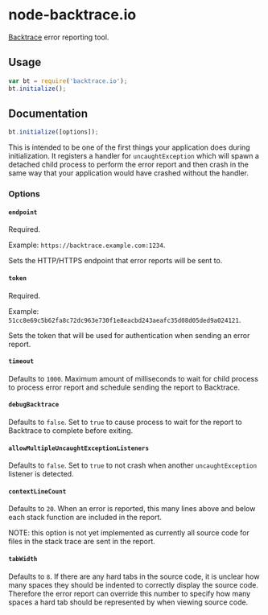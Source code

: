 # node-backtrace.io

[Backtrace](http://backtrace.io/) error reporting tool.

## Usage

```js
var bt = require('backtrace.io');
bt.initialize();
```

## Documentation

```js
bt.initialize([options]);
```

This is intended to be one of the first things your application does during
initialization. It registers a handler for `uncaughtException` which will
spawn a detached child process to perform the error report and then crash
in the same way that your application would have crashed without the handler.

### Options

#### `endpoint`

Required.

Example: `https://backtrace.example.com:1234`.

Sets the HTTP/HTTPS endpoint that error reports will be sent to.

#### `token`

Required.

Example: `51cc8e69c5b62fa8c72dc963e730f1e8eacbd243aeafc35d08d05ded9a024121`.

Sets the token that will be used for authentication when sending an error
report.

#### `timeout`

Defaults to `1000`. Maximum amount of milliseconds to wait for child process
to process error report and schedule sending the report to Backtrace.

#### `debugBacktrace`

Defaults to `false`. Set to `true` to cause process to wait for the report to
Backtrace to complete before exiting.

#### `allowMultipleUncaughtExceptionListeners`

Defaults to `false`. Set to `true` to not crash when another `uncaughtException`
listener is detected.

#### `contextLineCount`

Defaults to `20`. When an error is reported, this many lines above and below
each stack function are included in the report.

NOTE: this option is not yet implemented as currently all source code for files
in the stack trace are sent in the report.

#### `tabWidth`

Defaults to `8`. If there are any hard tabs in the source code, it is unclear
how many spaces they should be indented to correctly display the source code.
Therefore the error report can override this number to specify how many spaces
a hard tab should be represented by when viewing source code.
